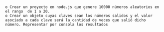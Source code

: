 ###  
	o Crear un proyecto en node.js que genere 10000 números aleatorios en el rango  de 1 a 20.
	o Crear un objeto cuyas claves sean los números salidos y el valor asociado a cada clave será la cantidad de veces que salió dicho número. Representar por consola los resultados